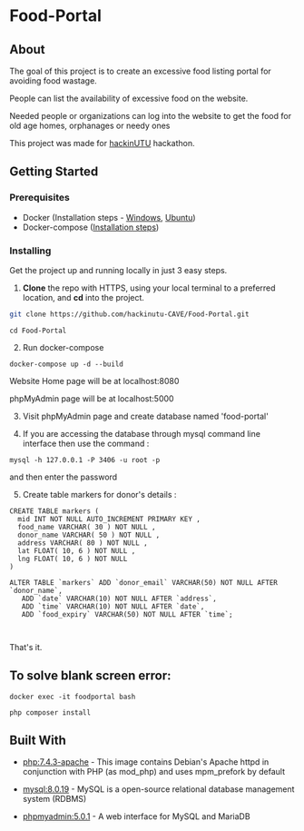 # Food-Portal

## About
The goal of this project is to create an excessive food listing portal for avoiding food wastage.

People can list the availability of excessive food on the website.

Needed people or organizations can log into the website to get the food for old age homes, orphanages or needy ones

This project was made for [hackinUTU](https://www.hackinutu.com/) hackathon.

## Getting Started

### Prerequisites
* Docker (Installation steps - [Windows](https://docs.docker.com/docker-for-windows/install/), [Ubuntu](https://docs.docker.com/engine/install/ubuntu/))
* Docker-compose ([Installation steps](https://docs.docker.com/compose/install/))

### Installing

Get the project up and running locally in just 3 easy steps.

1. **Clone** the repo with HTTPS, using your local terminal to a preferred location, and **cd** into the project.

```bash
git clone https://github.com/hackinutu-CAVE/Food-Portal.git
```
```
cd Food-Portal
```

2. Run docker-compose
```
docker-compose up -d --build
```

Website Home page will be at localhost:8080

phpMyAdmin page will be at localhost:5000


3. Visit phpMyAdmin page and create database named 'food-portal'

4. If you are accessing the database through mysql command line interface then use the command :
```
mysql -h 127.0.0.1 -P 3406 -u root -p
```
   and then enter the password 
   
5. Create table markers for donor's details :
```
CREATE TABLE markers (
  mid INT NOT NULL AUTO_INCREMENT PRIMARY KEY ,
  food_name VARCHAR( 30 ) NOT NULL ,
  donor_name VARCHAR( 50 ) NOT NULL ,
  address VARCHAR( 80 ) NOT NULL ,
  lat FLOAT( 10, 6 ) NOT NULL ,
  lng FLOAT( 10, 6 ) NOT NULL
)

ALTER TABLE `markers` ADD `donor_email` VARCHAR(50) NOT NULL AFTER `donor_name`,
   ADD `date` VARCHAR(10) NOT NULL AFTER `address`,
   ADD `time` VARCHAR(10) NOT NULL AFTER `date`,
   ADD `food_expiry` VARCHAR(50) NOT NULL AFTER `time`;



```

That's it.

## To solve blank screen error:
```
docker exec -it foodportal bash
```
```
php composer install
```


## Built With

* [php:7.4.3-apache](https://hub.docker.com/layers/php/library/php/7.4.3-apache/images/sha256-604c8dd36d734deb93193d79daa09ae0bd3ca05ea51deb909ffb218e34fa5cd5?context=explore) - This image contains Debian's Apache httpd in conjunction with PHP (as mod_php) and uses mpm_prefork by default

* [mysql:8.0.19](https://hub.docker.com/layers/mysql/library/mysql/8.0.19/images/sha256-09de7b17af0c17d397e6b69ff841756b80074aed00c1e91d7bc0f3caa5512113?context=explore) - MySQL is a open-source relational database management system (RDBMS)

* [phpmyadmin:5.0.1](https://hub.docker.com/_/phpmyadmin?tab=description) - A web interface for MySQL and MariaDB
